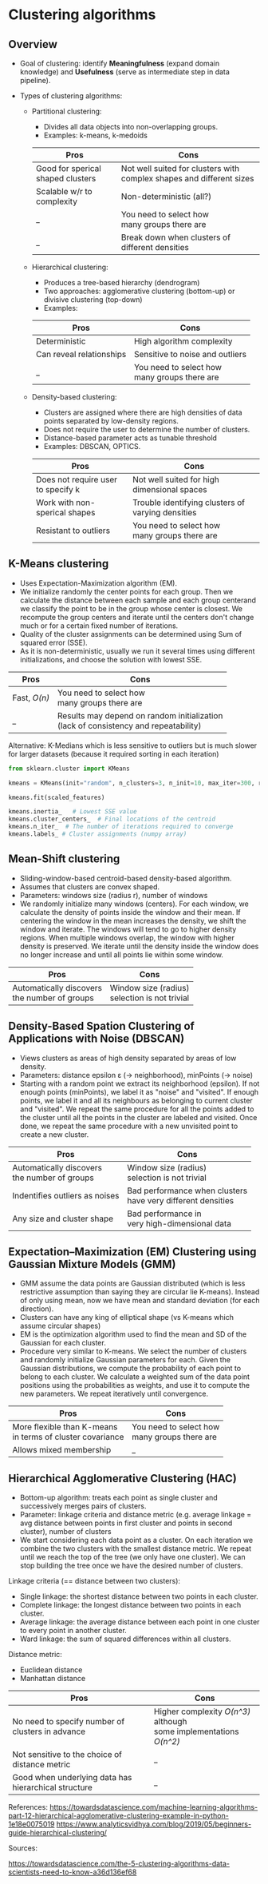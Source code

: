 # Clustering algorithms

## Overview
- Goal of clustering: identify **Meaningfulness** (expand domain knowledge) and **Usefulness** (serve as intermediate step in data pipeline).

- Types of clustering algorithms:
  - Partitional clustering: 
    - Divides all data objects into non-overlapping groups.
    - Examples: k-means, k-medoids

    Pros | Cons
    -----|-----
    Good for sperical shaped clusters | Not well suited for clusters with complex shapes and different sizes
    Scalable w/r to complexity | Non-deterministic (all?)
    _ | You need to select how </br>many groups there are
    _ | Break down when clusters of different densities


  - Hierarchical clustering:
    - Produces a tree-based hierarchy (dendrogram)
    - Two approaches: agglomerative clustering (bottom-up) or divisive clustering (top-down)
    - Examples:

    Pros | Cons
    -----|-----
    Deterministic | High algorithm complexity
    Can reveal relationships | Sensitive to noise and outliers
    _ | You need to select how </br>many groups there are

  - Density-based clustering:
    - Clusters are assigned where there are high densities of data points separated by low-density regions.
    - Does not require the user to determine the number of clusters. 
    - Distance-based parameter acts as tunable threshold
    - Examples: DBSCAN, OPTICS.

    Pros | Cons
    -----|-----
    Does not require user to specify k | Not well suited for high dimensional spaces
    Work with non-sperical shapes | Trouble identifying clusters of varying densities
    Resistant to outliers | You need to select how </br>many groups there are
    
## K-Means clustering
- Uses Expectation-Maximization algorithm (EM).
- We initialize randomly the center points for each group. Then we calculate the distance between each sample and each group centerand we classify the point to be in the group whose center is closest. We recompute the group centers and iterate until the centers don't change much or for a certain fixed number of iterations.
- Quality of the cluster assignments can be determined using Sum of squared error (SSE).
- As it is non-deterministic, usually we run it several times using different initializations, and choose the solution with lowest SSE.

Pros | Cons
-----|-----
Fast, *O(n)* | You need to select how </br>many groups there are
  _ | Results may depend on random initialization </br> (lack of consistency and repeatability)

Alternative:  K-Medians which is less sensitive to outliers but is much slower for larger datasets (because it required sorting in each iteration)

```python
from sklearn.cluster import KMeans

kmeans = KMeans(init="random", n_clusters=3, n_init=10, max_iter=300, random_state=42)

kmeans.fit(scaled_features)

kmeans.inertia_   # Lowest SSE value
kmeans.cluster_centers_  # Final locations of the centroid
kmeans.n_iter_  # The number of iterations required to converge
kmeans.labels_ # Cluster assignments (numpy array)   
```
## Mean-Shift clustering

- Sliding-window-based centroid-based density-based algorithm.
- Assumes that clusters are convex shaped.
- Parameters: windows size (radius r), number of windows
- We randomly initialize many windows (centers). For each window, we calculate the density of points inside the window and their mean. If centering the window in the mean increases the density, we shift the window and iterate. The windows will tend to go to higher density regions.  When multiple windows overlap, the window with higher density is preserved. We iterate until the density inside the window does no longer increase and until all points lie within some window.    

Pros | Cons
-----|-----
Automatically discovers </br>the number of groups | Window size (radius) </br>selection is not trivial


## Density-Based Spation Clustering of Applications with Noise (DBSCAN)

- Views clusters as areas of high density separated by areas of low density.
- Parameters: distance epsilon &#949; (-> neighborhood), minPoints (-> noise)
- Starting with a random point we extract its neighborhood (epsilon). If not enough points (minPoints), we label it as "noise" and "visited". If enough points, we label it and all its neighbours as belonging to current cluster and "visited". We repeat the same procedure for all the points added to the cluster until all the points in the cluster are labeled and visited. Once done, we repeat the same procedure with a new unvisited point to create a new cluster.

Pros | Cons
-----|-----
Automatically discovers </br>the number of groups | Window size (radius) </br>selection is not trivial
Indentifies outliers as noises | Bad performance when clusters </br>have very different densities
Any size and cluster shape | Bad performance in </br>very high-dimensional data


## Expectation–Maximization (EM) Clustering using Gaussian Mixture Models (GMM)
- GMM assume the data points are Gaussian distributed (which is less restrictive assumption than saying they are circular lie K-means). Instead of only using mean, now we have mean and standard deviation (for each direction).
- Clusters can have any king of elliptical shape (vs K-means which assume circular shapes)
- EM is the optimization algorithm used to find the mean and SD of the Gaussian for each cluster.
- Procedure very similar to K-means. We select the number of clusters and randomly initialize Gaussian parameters for each. Given the Gaussian distributions, we compute the probability of each point to belong to each cluster. We calculate a weighted sum of the data point positions using the probabilities as weights, and use it to compute the new parameters. We repeat iteratively until convergence.

Pros | Cons
-----|-----
More flexible than K-means </br> in terms of cluster covariance | You need to select how </br>many groups there are
Allows mixed membership | _

## Hierarchical Agglomerative Clustering (HAC)
- Bottom-up algorithm: treats each point as single cluster and successively merges pairs of clusters.
- Parameter: linkage criteria and distance metric (e.g. average linkage = avg distance between points in first cluster and points in second cluster), number of clusters
- We start considering each data point as a cluster. On each iteration we combine the two clusters with the smallest distance metric. We repeat until we reach the top of the tree (we only have one cluster). We can stop building the tree once we have the desired number of clusters.

Linkage criteria (== distance between two clusters):
- Single linkage: the shortest distance between two points in each cluster.
- Complete linkage: the longest distance between two points in each cluster.
- Average linkage: the average distance between each point in one cluster to every point in another cluster.
- Ward linkage: the sum of squared differences within all clusters.

Distance metric:
- Euclidean distance
- Manhattan distance

Pros | Cons
-----|-----
No need to specify number of clusters in advance | Higher complexity *O(n^3)* although </br>some implementations *O(n^2)*
Not sensitive to the choice of distance metric | _
Good when underlying data has hierarchical structure | _

References:
https://towardsdatascience.com/machine-learning-algorithms-part-12-hierarchical-agglomerative-clustering-example-in-python-1e18e0075019
https://www.analyticsvidhya.com/blog/2019/05/beginners-guide-hierarchical-clustering/


Sources: 

https://towardsdatascience.com/the-5-clustering-algorithms-data-scientists-need-to-know-a36d136ef68
